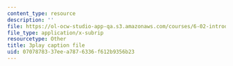 ```yaml
---
content_type: resource
description: ''
file: https://ol-ocw-studio-app-qa.s3.amazonaws.com/courses/6-02-introduction-to-eecs-ii-digital-communication-systems-fall-2012/0707878337eea7876336f612b9356b23_RN4gSBTANUY.srt
file_type: application/x-subrip
resourcetype: Other
title: 3play caption file
uid: 07078783-37ee-a787-6336-f612b9356b23
---
```

